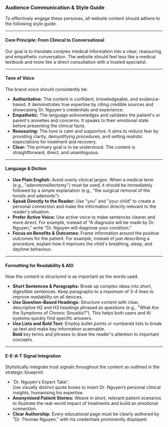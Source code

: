 ### **Audience Communication & Style Guide**

To effectively engage these personas, all website content should adhere to the following style guide.

---

#### **Core Principle: From Clinical to Conversational**

Our goal is to translate complex medical information into a clear, reassuring, and empathetic conversation. The website should feel less like a medical textbook and more like a direct consultation with a trusted specialist.

---

#### **Tone of Voice**

The brand voice should consistently be:

* **Authoritative:** The content is confident, knowledgeable, and evidence-based. It demonstrates true expertise by citing credible sources and showcasing Dr. Nguyen's credentials and experience.  
* **Empathetic:** The language acknowledges and validates the patient's or parent's anxieties and concerns. It speaks to their emotional state before presenting the clinical facts.  
* **Reassuring:** The tone is calm and supportive. It aims to reduce fear by providing clarity, demystifying procedures, and setting realistic expectations for treatment and recovery.  
* **Clear:** The primary goal is to be understood. The content is straightforward, direct, and unambiguous.

---

#### **Language & Diction**

* **Use Plain English:** Avoid overly clinical jargon. When a medical term (e.g., "adenotonsillectomy") must be used, it should be immediately followed by a simple explanation (e.g., "the surgical removal of the tonsils and adenoids").  
* **Speak Directly to the Reader:** Use "you" and "your child" to create a personal connection and make the information directly relevant to the reader's situation.  
* **Prefer Active Voice:** Use active voice to make sentences clearer and more direct. For example, instead of "A diagnosis will be made by Dr. Nguyen," write "Dr. Nguyen will diagnose your condition."  
* **Focus on Benefits & Outcomes:** Frame information around the positive outcomes for the patient. For example, instead of just describing a procedure, explain how it improves the child's breathing, sleep, and daytime behaviour.

---

#### **Formatting for Readability & AIO**

How the content is structured is as important as the words used.

* **Short Sentences & Paragraphs:** Break up complex ideas into short, digestible sentences. Keep paragraphs to a maximum of 3-4 lines to improve readability on all devices.  
* **Use Question-Based Headings:** Structure content with clear, descriptive H2 and H3 headings phrased as questions (e.g., "What Are the Symptoms of Chronic Sinusitis?"). This helps both users and AI systems quickly find specific answers.  
* **Use Lists and Bold Text:** Employ bullet points or numbered lists to break up text and make key information scannable.  
   **Bold** key terms and phrases to draw the reader's attention to important concepts.

---

#### **E-E-A-T Signal Integration**

Stylistically integrate trust signals throughout the content as outlined in the strategic blueprint.

* 'Dr. Nguyen's Expert Take':  
   Use visually distinct quote boxes to insert Dr. Nguyen’s personal clinical insights, humanising his expertise.  
* **Anonymised Patient Stories:** Weave in short, relevant patient scenarios to illustrate the real-world impact of treatments and build an emotional connection.  
* **Clear Authorship:** Every educational page must be clearly authored by "Dr. Thomas Nguyen," with his credentials prominently displayed.